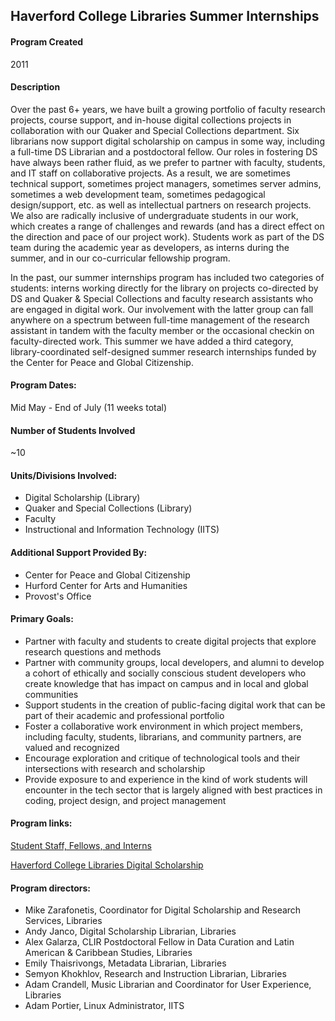 ## Haverford College Libraries Summer Internships

#### Program Created
2011

#### Description
Over the past 6+ years, we have built a growing portfolio of faculty research projects, course support, and in-house digital collections projects in collaboration with our Quaker and Special Collections department. Six librarians now support digital scholarship on campus in some way, including a full-time DS Librarian and a postdoctoral fellow. Our roles in fostering DS have always been rather fluid, as we prefer to partner with faculty, students, and IT staff on collaborative projects. As a result, we are sometimes technical support, sometimes project managers, sometimes server admins, sometimes a web development team, sometimes pedagogical design/support, etc. as well as intellectual partners on research projects. We also are radically inclusive of undergraduate students in our work, which creates a range of challenges and rewards (and has a direct effect on the direction and pace of our project work). Students work as part of the DS team during the academic year as developers, as interns during the summer, and in our co-curricular fellowship program. 

In the past, our summer internships program has included two categories of students: interns working directly for the library on projects co-directed by DS and Quaker & Special Collections and faculty research assistants who are engaged in digital work. Our involvement with the latter group can fall anywhere on a spectrum between full-time management of the research assistant in tandem with the faculty member or the occasional checkin on faculty-directed work. This summer we have added a third category, library-coordinated self-designed summer research internships funded by the Center for Peace and Global Citizenship.

#### Program Dates: 
Mid May - End of July (11 weeks total)

#### Number of Students Involved
~10

#### Units/Divisions Involved:
- Digital Scholarship (Library)
- Quaker and Special Collections (Library)
- Faculty
- Instructional and Information Technology (IITS)

#### Additional Support Provided By:
- Center for Peace and Global Citizenship
- Hurford Center for Arts and Humanities
- Provost's Office

#### Primary Goals:
- Partner with faculty and students to create digital projects that explore research questions and methods
- Partner with community groups, local developers, and alumni to develop a cohort of ethically and socially conscious student developers who create knowledge that has impact on campus and in local and global communities
- Support students in the creation of public-facing digital work that can be part of their academic and professional portfolio
- Foster a collaborative work environment in which project members, including faculty, students, librarians, and community partners, are valued and recognized
- Encourage exploration and critique of technological tools and their intersections with research and scholarship
- Provide exposure to and experience in the kind of work students will encounter in the tech sector that is largely aligned with best practices in coding, project design, and project management

#### Program links:
[Student Staff, Fellows, and Interns](https://www.haverford.edu/library/digital-scholarship/student-staff)

[Haverford College Libraries Digital Scholarship](https://www.haverford.edu/library/digital-scholarship)

#### Program directors:
- Mike Zarafonetis, Coordinator for Digital Scholarship and Research Services, Libraries
- Andy Janco, Digital Scholarship Librarian, Libraries
- Alex Galarza, CLIR Postdoctoral Fellow in Data Curation and Latin American & Caribbean Studies, Libraries
- Emily Thaisrivongs, Metadata Librarian, Libraries
- Semyon Khokhlov, Research and Instruction Librarian, Libraries
- Adam Crandell, Music Librarian and Coordinator for User Experience, Libraries
- Adam Portier, Linux Administrator, IITS
